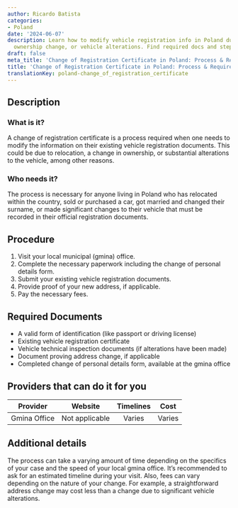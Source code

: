 ```yaml
---
author: Ricardo Batista
categories:
- Poland
date: '2024-06-07'
description: Learn how to modify vehicle registration info in Poland due to relocation,
  ownership change, or vehicle alterations. Find required docs and steps here.
draft: false
meta_title: 'Change of Registration Certificate in Poland: Process & Requirements'
title: 'Change of Registration Certificate in Poland: Process & Requirements'
translationKey: poland-change_of_registration_certificate
---
```



## Description
### What is it?
A change of registration certificate is a process required when one needs to modify the information on their existing vehicle registration documents. This could be due to relocation, a change in ownership, or substantial alterations to the vehicle, among other reasons.

### Who needs it?
The process is necessary for anyone living in Poland who has relocated within the country, sold or purchased a car, got married and changed their surname, or made significant changes to their vehicle that must be recorded in their official registration documents.

## Procedure
1. Visit your local municipal (gmina) office. 
2. Complete the necessary paperwork including the change of personal details form. 
3. Submit your existing vehicle registration documents. 
4. Provide proof of your new address, if applicable. 
5. Pay the necessary fees.

## Required Documents
- A valid form of identification (like passport or driving license)
- Existing vehicle registration certificate
- Vehicle technical inspection documents (if alterations have been made)
- Document proving address change, if applicable
- Completed change of personal details form, available at the gmina office

## Providers that can do it for you

| Provider                   |     Website                    |     Timelines     |      Cost     |
| -------------------------- | ------------------------------ |  :--------------: | :-----------: |
| Gmina Office               |  Not applicable                |  Varies           |  Varies       |

## Additional details
The process can take a varying amount of time depending on the specifics of your case and the speed of your local gmina office. It’s recommended to ask for an estimated timeline during your visit. Also, fees can vary depending on the nature of your change. For example, a straightforward address change may cost less than a change due to significant vehicle alterations.
